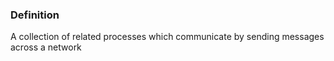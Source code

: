 ### Definition
A collection of related processes which communicate by sending messages across a network
